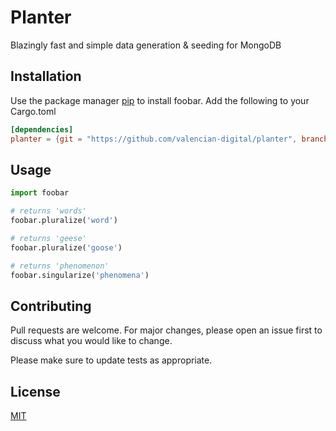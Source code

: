 # Planter
Blazingly fast and simple data generation & seeding for MongoDB


## Installation

Use the package manager [pip](https://pip.pypa.io/en/stable/) to install foobar.
Add the following to your Cargo.toml
```toml
[dependencies]
planter = {git = "https://github.com/valencian-digital/planter", branch = "main"}# from online repo```
```
## Usage

```python
import foobar

# returns 'words'
foobar.pluralize('word')

# returns 'geese'
foobar.pluralize('goose')

# returns 'phenomenon'
foobar.singularize('phenomena')
```

## Contributing
Pull requests are welcome. For major changes, please open an issue first to discuss what you would like to change.

Please make sure to update tests as appropriate.

## License
[MIT](https://choosealicense.com/licenses/mit/)
